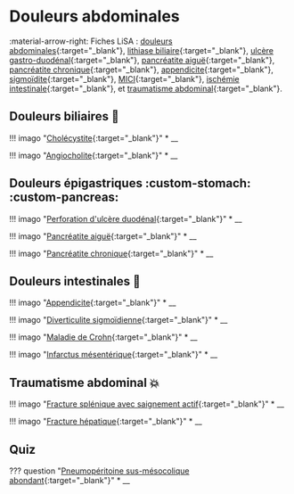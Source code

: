 # Douleurs abdominales

:material-arrow-right: Fiches LiSA : [douleurs abdominales](https://livret.uness.fr/lisa/Douleurs_abdominales_aigu%C3%ABs_chez_l%E2%80%99enfant_et_chez_l%E2%80%99adulte){:target="_blank"}, [lithiase biliaire](https://livret.uness.fr/lisa/Lithiase_biliaire_et_complications){:target="_blank"}, [ulcère gastro-duodénal](https://livret.uness.fr/lisa/Ulc%C3%A8re_gastrique_et_duod%C3%A9nal._Gastrite){:target="_blank"}, [pancréatite aiguë](https://livret.uness.fr/lisa/Pancr%C3%A9atite_aigu%C3%AB){:target="_blank"}, [pancréatite chronique](https://livret.uness.fr/lisa/Pancr%C3%A9atite_chronique){:target="_blank"}, [appendicite](https://livret.uness.fr/lisa/Appendicite_de_l%E2%80%99enfant_et_de_l%E2%80%99adulte){:target="_blank"}, [sigmoïdite](https://livret.uness.fr/lisa/Diverticulose_colique_et_diverticulite_aigu%C3%AB_du_sigmo%C3%AFde){:target="_blank"},  [MICI](https://livret.uness.fr/lisa/Maladies_inflammatoires_chroniques_de_l%E2%80%99intestin_(MICI)_chez_l%E2%80%99adulte){:target="_blank"}, [ischémie intestinale](https://livret.uness.fr/lisa/Art%C3%A9riopathie_de_l%E2%80%99aorte,_des_art%C3%A8res_visc%C3%A9rales_et_des_membres_inf%C3%A9rieurs_;_an%C3%A9vrysmes){:target="_blank"}, et [traumatisme abdominal](https://livret.uness.fr/lisa/Prise_en_charge_imm%C3%A9diate_pr%C3%A9-hospitali%C3%A8re_et_%C3%A0_l%E2%80%99arriv%C3%A9e_%C3%A0_l%E2%80%99h%C3%B4pital,_%C3%A9valuation_des_complications_chez_:_un_br%C3%BBl%C3%A9,_un_polytraumatis%C3%A9,_un_traumatis%C3%A9_thoracique,_un_traumatis%C3%A9_abdominal,_un_traumatis%C3%A9_des_membres_et/ou_du_...){:target="_blank"}.


## Douleurs biliaires :nauseated_face:

!!! imago "[Cholécystite](){:target="_blank"}"
    * __

!!! imago "[Angiocholite](){:target="_blank"}"
    * __


## Douleurs épigastriques :custom-stomach: :custom-pancreas:

!!! imago "[Perforation d'ulcère duodénal](){:target="_blank"}"
    * __

!!! imago "[Pancréatite aiguë](){:target="_blank"}"
    * __

!!! imago "[Pancréatite chronique](){:target="_blank"}"
    * __


## Douleurs intestinales :poop:

!!! imago "[Appendicite](){:target="_blank"}"
    * __ 

!!! imago "[Diverticulite sigmoïdienne](){:target="_blank"}"
    * __ 

!!! imago "[Maladie de Crohn](){:target="_blank"}"
    * __ 

!!! imago "[Infarctus mésentérique](){:target="_blank"}"
    * __


## Traumatisme abdominal :boom:

!!! imago "[Fracture splénique avec saignement actif](){:target="_blank"}"
    * __ 

!!! imago "[Fracture hépatique](){:target="_blank"}"
    * __ 


## Quiz

??? question "[Pneumopéritoine sus-mésocolique abondant](){:target="_blank"}"
    * __ 
